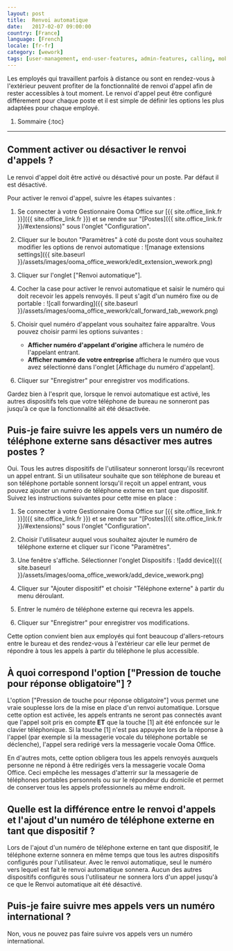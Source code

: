```yaml
---
layout: post
title:  Renvoi automatique
date:   2017-02-07 09:00:00
country: [France]
language: [French]
locale: [fr-fr]
category: [wework]
tags: [user-management, end-user-features, admin-features, calling, mobility, ooma-office-manager, wework]
---
```


Les employés qui travaillent parfois à distance ou sont en rendez-vous à l'extérieur peuvent profiter de la fonctionnalité de renvoi d'appel afin de rester accessibles à tout moment. Le renvoi d'appel peut être configuré différement pour chaque poste et il est simple de définir les options les plus adaptées pour chaque employé.

1. Sommaire
{:toc}
* * *

## Comment activer ou désactiver le renvoi d'appels ?

Le renvoi d'appel doit être activé ou désactivé pour un poste. Par défaut il est désactivé.

Pour activer le renvoi d'appel, suivre les étapes suivantes :

1. Se connecter à votre Gestionnaire Ooma Office sur [{{ site.office_link.fr }}]({{ site.office_link.fr }}) et se rendre sur "[Postes]({{ site.office_link.fr }}/#extensions)" sous l'onglet "Configuration".
2. Cliquer sur le bouton "Paramètres" à coté du poste dont vous souhaitez modifier les options de renvoi automatique : 
   ![manage extensions settings]({{ site.baseurl }}/assets/images/ooma_office_wework/edit_extension_wework.png)

3. Cliquer sur l'onglet ["Renvoi automatique"].
4. Cocher la case pour activer le renvoi automatique et saisir le numéro qui doit recevoir les appels renvoyés. Il peut s'agit d'un numéro fixe ou de portable : 
   ![call forwarding]({{ site.baseurl }}/assets/images/ooma_office_wework/call_forward_tab_wework.png)

5. Choisir quel numéro d'appelant vous souhaitez faire apparaître. Vous pouvez choisir parmi les options suivantes :
   * **Afficher numéro d'appelant d'origine** affichera le numéro de l'appelant entrant.
   * **Afficher numéro de votre entreprise** affichera le numéro que vous avez sélectionné dans l'onglet [Affichage du numéro d'appelant].
6. Cliquer sur "Enregistrer" pour enregistrer vos modifications.

Gardez bien à l'esprit que, lorsque le renvoi automatique est activé, les autres dispositifs tels que votre téléphone de bureau ne sonneront pas jusqu'à ce que la fonctionnalité ait été désactivée.

## Puis-je faire suivre les appels vers un numéro de téléphone externe sans désactiver mes autres postes ?

Oui. Tous les autres dispositifs de l'utilisateur sonneront lorsqu'ils recevront un appel entrant. Si un utilisateur souhaite que son téléphone de bureau et son téléphone portable sonnent lorsqu'il reçoit un appel entrant, vous pouvez ajouter un numéro de téléphone externe en tant que dispositif. Suivez les instructions suivantes pour cette mise en place :

1. Se connecter à votre Gestionnaire Ooma Office sur [{{ site.office_link.fr }}]({{ site.office_link.fr }}) et se rendre sur "[Postes]({{ site.office_link.fr }}/#extensions)" sous l'onglet "Configuration".
2. Choisir l'utilisateur auquel vous souhaitez ajouter le numéro de téléphone externe et cliquer sur l'icone "Paramètres".
3. Une fenêtre s'affiche. Sélectionner l'onglet Dispositifs : 
   ![add device]({{ site.baseurl }}/assets/images/ooma_office_wework/add_device_wework.png)

4. Cliquer sur "Ajouter dispositif" et choisir "Téléphone externe" à partir du menu déroulant.
5. Entrer le numéro de téléphone externe qui recevra les appels.
6. Cliquer sur "Enregistrer" pour enregistrer vos modifications.

Cette option convient bien aux employés qui font beaucoup d'allers-retours entre le bureau et des rendez-vous à l'extérieur car elle leur permet de répondre à tous les appels à partir du téléphone le plus accessible.

## À quoi correspond l'option ["Pression de touche pour réponse obligatoire"] ?
L'option ["Pression de touche pour réponse obligatoire"] vous permet une vraie souplesse lors de la mise en place d'un renvoi automatique. Lorsque cette option est activée, les appels entrants ne seront pas connectés avant que l'appel soit pris en compte **ET** que la touche [1] ait été enfoncée sur le clavier téléphonique. Si la touche [1] n'est pas appuyée lors de la réponse à l'appel (par exemple si la messagerie vocale du téléphone portable se déclenche), l'appel sera redirigé vers la messagerie vocale Ooma Office.

En d'autres mots, cette option obligera tous les appels renvoyés auxquels personne ne répond à être redirigés vers la messagerie vocale Ooma Office. Ceci empêche les messages d'atterrir sur la messagerie de téléphones portables personnels ou sur le répondeur du domicile et permet de conserver tous les appels professionnels au même endroit.

## Quelle est la différence entre le renvoi d'appels et l'ajout d'un numéro de téléphone externe en tant que dispositif ?

Lors de l'ajout d'un numéro de téléphone externe en tant que dispositif, le téléphone externe sonnera en même temps que tous les autres dispositifs configurés pour l'utilisateur. Avec le renvoi automatique, seul le numéro vers lequel est fait le renvoi automatique sonnera. Aucun des autres dispositifs configurés sous l'utilisateur ne sonnera lors d'un appel jusqu'à ce que le Renvoi automatique ait été désactivé.

## Puis-je faire suivre mes appels vers un numéro international ?

Non, vous ne pouvez pas faire suivre vos appels vers un numéro international.